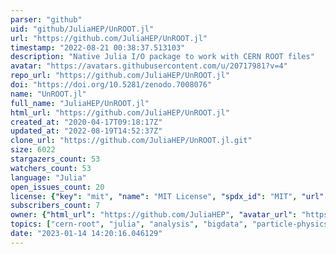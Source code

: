 ```yaml
---
parser: "github"
uid: "github/JuliaHEP/UnROOT.jl"
url: "https://github.com/JuliaHEP/UnROOT.jl"
timestamp: "2022-08-21 00:38:37.513103"
description: "Native Julia I/O package to work with CERN ROOT files"
avatar: "https://avatars.githubusercontent.com/u/20717981?v=4"
repo_url: "https://github.com/JuliaHEP/UnROOT.jl"
doi: "https://doi.org/10.5281/zenodo.7008076"
name: "UnROOT.jl"
full_name: "JuliaHEP/UnROOT.jl"
html_url: "https://github.com/JuliaHEP/UnROOT.jl"
created_at: "2020-04-17T09:18:17Z"
updated_at: "2022-08-19T14:52:37Z"
clone_url: "https://github.com/JuliaHEP/UnROOT.jl.git"
size: 6022
stargazers_count: 53
watchers_count: 53
language: "Julia"
open_issues_count: 20
license: {"key": "mit", "name": "MIT License", "spdx_id": "MIT", "url": "https://api.github.com/licenses/mit", "node_id": "MDc6TGljZW5zZTEz"}
subscribers_count: 7
owner: {"html_url": "https://github.com/JuliaHEP", "avatar_url": "https://avatars.githubusercontent.com/u/20717981?v=4", "login": "JuliaHEP", "type": "Organization"}
topics: ["cern-root", "julia", "analysis", "bigdata", "particle-physics", "hep", "hep-ex", "high-energy-physics", "hacktoberfest"]
date: "2023-01-14 14:20:16.046129"
---
```


